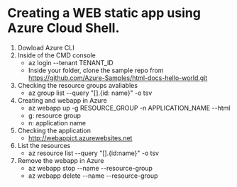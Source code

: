 # Creating a WEB static app using Azure Cloud Shell.

1. Dowload Azure CLI
2. Inside of the CMD console
   - az login --tenant TENANT_ID 
   - Inside your folder, clone the sample repo from https://github.com/Azure-Samples/html-docs-hello-world.git
3. Checking the resource groups avaliables
   - az group list --query "[].{id: name}" -o tsv
4. Creating and webapp in Azure
   - az webapp up -g RESOURCE_GROUP -n APPLICATION_NAME --html
   - g: resource group
   - n: application name
5. Checking the application
   - http://webappict.azurewebsites.net
6. List the resources
   - az resource list --query "[].{id:name}" -o tsv
8. Remove the webapp in Azure
   - az webapp stop --name <AppServiceName> --resource-group <ResourceGroupName> 
   - az webapp delete --name <AppServiceName> --resource-group <ResourceGroupName>
